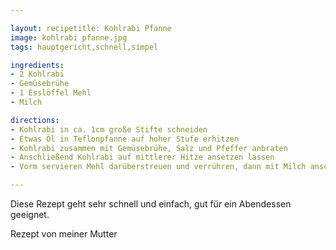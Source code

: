 ```yaml
---

layout: recipetitle: Kohlrabi Pfanne
image: kohlrabi pfanne.jpg
tags: hauptgericht,schnell,simpel

ingredients: 
- 2 Kohlrabi
- Gemüsebrühe
- 1 Esslöffel Mehl
- Milch

directions: 
- Kohlrabi in ca. 1cm große Stifte schneiden
- Etwas Öl in Teflonpfanne auf hoher Stufe erhitzen
- Kohlrabi zusammen mit Gemüsebrühe, Salz und Pfeffer anbraten
- Anschließend Kohlrabi auf mittlerer Hitze ansetzen lassen
- Vorm servieren Mehl darüberstreuen und verrühren, dann mit Milch anschwitzen

---
```


Diese Rezept geht sehr schnell und einfach, gut für ein Abendessen geeignet.

Rezept von meiner Mutter

